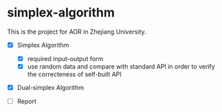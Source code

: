 # simplex-algorithm

This is the project for AOR in Zhejiang University.

- [x] Simplex Algorithm
  - [x] required input-output form
  - [x] use random data and compare with standard API in order to verify the correcteness of self-built API 
- [x] Dual-simplex Algorithm
- [ ] Report



